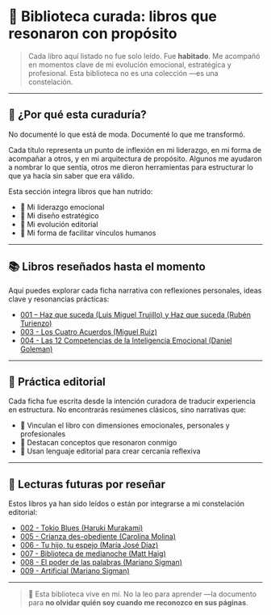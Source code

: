 # 📘 Biblioteca curada: libros que resonaron con propósito

> Cada libro aquí listado no fue solo leído. Fue **habitado**. Me acompañó en momentos clave de mi evolución emocional, estratégica y profesional. Esta biblioteca no es una colección —es una constelación.

---

## 🧭 ¿Por qué esta curaduría?

No documenté lo que está de moda. Documenté lo que me transformó.

Cada título representa un punto de inflexión en mi liderazgo, en mi forma de acompañar a otros, y en mi arquitectura de propósito. Algunos me ayudaron a nombrar lo que sentía, otros me dieron herramientas para estructurar lo que ya hacía sin saber que era válido.

Esta sección integra libros que han nutrido:

- 🌱 Mi liderazgo emocional
- 🎯 Mi diseño estratégico
- 🧠 Mi evolución editorial
- 🤝 Mi forma de facilitar vínculos humanos

---

## 📚 Libros reseñados hasta el momento

Aquí puedes explorar cada ficha narrativa con reflexiones personales, ideas clave y resonancias prácticas:

- [001 – Haz que suceda (Luis Miguel Trujillo) y Haz que suceda (Rubén Turienzo)](./001-haz-que-suceda.md)
- [003 - Los Cuatro Acuerdos (Miguel Ruiz)](./003-los-cuatro-acuerdos.md)
- [004 - Las 12 Competencias de la Inteligencia Emocional (Daniel Goleman)](./004-12-competencias-inteligencia-emocional.md)

---

## 📘 Práctica editorial

Cada ficha fue escrita desde la intención curadora de traducir experiencia en estructura. No encontrarás resúmenes clásicos, sino narrativas que:

- 📎 Vinculan el libro con dimensiones emocionales, personales y profesionales
- 🧭 Destacan conceptos que resonaron conmigo
- 🎨 Usan lenguaje editorial para crear cercanía reflexiva

---

## 🌌 Lecturas futuras por reseñar

Estos libros ya han sido leídos o están por integrarse a mi constelación editorial:

- [002 - Tokio Blues (Haruki Murakami)](./002-tokyo-blues.md)
- [005 - Crianza des-obediente (Carolina Molina)](./005-crianza-desobediente.md)
- [006 - Tu hijo, tu espejo (María José Díaz)](./006-tu-hijo-tu-espejo.md)
- [007 - Biblioteca de medianoche (Matt Haig)](./007-biblioteca-de-medianoche.md)
- [008 - El poder de las palabras (Mariano Sigman)](./008-el-poder-de-las-palabras.md)
- [009 - Artificial (Mariano Sigman)](./009-artificial.md)

---

> 🧭 Esta biblioteca vive en mí. No la leo para aprender —la documento para **no olvidar quién soy cuando me reconozco en sus páginas**.
